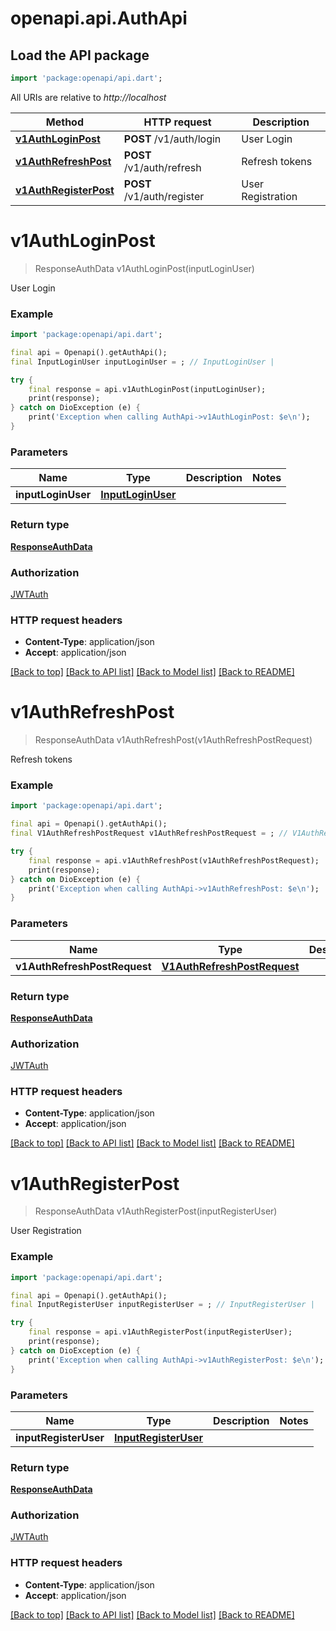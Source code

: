 # openapi.api.AuthApi

## Load the API package
```dart
import 'package:openapi/api.dart';
```

All URIs are relative to *http://localhost*

Method | HTTP request | Description
------------- | ------------- | -------------
[**v1AuthLoginPost**](AuthApi.md#v1authloginpost) | **POST** /v1/auth/login | User Login
[**v1AuthRefreshPost**](AuthApi.md#v1authrefreshpost) | **POST** /v1/auth/refresh | Refresh tokens
[**v1AuthRegisterPost**](AuthApi.md#v1authregisterpost) | **POST** /v1/auth/register | User Registration


# **v1AuthLoginPost**
> ResponseAuthData v1AuthLoginPost(inputLoginUser)

User Login

### Example
```dart
import 'package:openapi/api.dart';

final api = Openapi().getAuthApi();
final InputLoginUser inputLoginUser = ; // InputLoginUser | 

try {
    final response = api.v1AuthLoginPost(inputLoginUser);
    print(response);
} catch on DioException (e) {
    print('Exception when calling AuthApi->v1AuthLoginPost: $e\n');
}
```

### Parameters

Name | Type | Description  | Notes
------------- | ------------- | ------------- | -------------
 **inputLoginUser** | [**InputLoginUser**](InputLoginUser.md)|  | 

### Return type

[**ResponseAuthData**](ResponseAuthData.md)

### Authorization

[JWTAuth](../README.md#JWTAuth)

### HTTP request headers

 - **Content-Type**: application/json
 - **Accept**: application/json

[[Back to top]](#) [[Back to API list]](../README.md#documentation-for-api-endpoints) [[Back to Model list]](../README.md#documentation-for-models) [[Back to README]](../README.md)

# **v1AuthRefreshPost**
> ResponseAuthData v1AuthRefreshPost(v1AuthRefreshPostRequest)

Refresh tokens

### Example
```dart
import 'package:openapi/api.dart';

final api = Openapi().getAuthApi();
final V1AuthRefreshPostRequest v1AuthRefreshPostRequest = ; // V1AuthRefreshPostRequest | 

try {
    final response = api.v1AuthRefreshPost(v1AuthRefreshPostRequest);
    print(response);
} catch on DioException (e) {
    print('Exception when calling AuthApi->v1AuthRefreshPost: $e\n');
}
```

### Parameters

Name | Type | Description  | Notes
------------- | ------------- | ------------- | -------------
 **v1AuthRefreshPostRequest** | [**V1AuthRefreshPostRequest**](V1AuthRefreshPostRequest.md)|  | 

### Return type

[**ResponseAuthData**](ResponseAuthData.md)

### Authorization

[JWTAuth](../README.md#JWTAuth)

### HTTP request headers

 - **Content-Type**: application/json
 - **Accept**: application/json

[[Back to top]](#) [[Back to API list]](../README.md#documentation-for-api-endpoints) [[Back to Model list]](../README.md#documentation-for-models) [[Back to README]](../README.md)

# **v1AuthRegisterPost**
> ResponseAuthData v1AuthRegisterPost(inputRegisterUser)

User Registration

### Example
```dart
import 'package:openapi/api.dart';

final api = Openapi().getAuthApi();
final InputRegisterUser inputRegisterUser = ; // InputRegisterUser | 

try {
    final response = api.v1AuthRegisterPost(inputRegisterUser);
    print(response);
} catch on DioException (e) {
    print('Exception when calling AuthApi->v1AuthRegisterPost: $e\n');
}
```

### Parameters

Name | Type | Description  | Notes
------------- | ------------- | ------------- | -------------
 **inputRegisterUser** | [**InputRegisterUser**](InputRegisterUser.md)|  | 

### Return type

[**ResponseAuthData**](ResponseAuthData.md)

### Authorization

[JWTAuth](../README.md#JWTAuth)

### HTTP request headers

 - **Content-Type**: application/json
 - **Accept**: application/json

[[Back to top]](#) [[Back to API list]](../README.md#documentation-for-api-endpoints) [[Back to Model list]](../README.md#documentation-for-models) [[Back to README]](../README.md)

